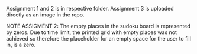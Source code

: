 Assignment 1 and 2 is in respective folder. Assignment 3 is uploaded directly as an image in the repo.

NOTE ASSIGMENT 2:
The empty places in the sudoku board is represented by zeros. Due to time limit, the printed grid with empty places was not achieved so therefore the placeholder for an empty space for the user to fill in, is a zero.
